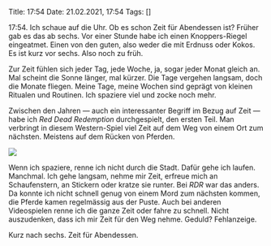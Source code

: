 Title: 17:54
Date: 21.02.2021, 17:54
Tags: []

17:54. Ich schaue auf die Uhr. Ob es schon Zeit für Abendessen ist? Früher gab es das ab sechs. Vor einer Stunde habe ich einen Knoppers-Riegel eingeatmet. Einen von den guten, also weder die mit Erdnuss oder Kokos. Es ist kurz vor sechs. Also noch zu früh.

Zur Zeit fühlen sich jeder Tag, jede Woche, ja, sogar jeder Monat gleich an. Mal scheint die Sonne länger, mal kürzer. Die Tage vergehen langsam, doch die Monate fliegen. Meine Tage, meine Wochen sind geprägt von kleinen Ritualen und Routinen. Ich spaziere viel und zocke noch mehr.

Zwischen den Jahren — auch ein interessanter Begriff im Bezug auf Zeit — habe ich _Red Dead Redemption_ durchgespielt, den ersten Teil. Man verbringt in diesem Western-Spiel viel Zeit auf dem Weg von einem Ort zum nächsten. Meistens auf dem Rücken von Pferden.

![](rdr.jpeg)

Wenn ich spaziere, renne ich nicht durch die Stadt. Dafür gehe ich laufen. Manchmal. Ich gehe langsam, nehme mir Zeit, erfreue mich an Schaufenstern, an Stickern oder kratze sie runter. Bei _RDR_ war das anders.  Da konnte ich nicht schnell genug von einem Mord zum nächsten kommen, die Pferde kamen regelmässig aus der Puste. Auch bei anderen Videospielen renne ich die ganze Zeit oder fahre zu schnell. Nicht auszudenken, dass ich mir Zeit für den Weg nehme. Geduld? Fehlanzeige.

Kurz nach sechs. Zeit für Abendessen.